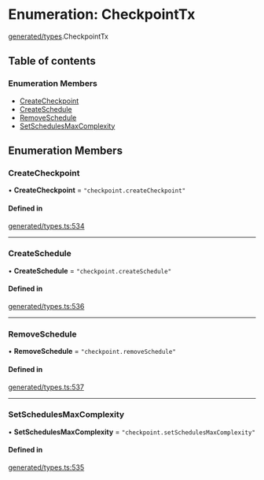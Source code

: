 # Enumeration: CheckpointTx

[generated/types](../wiki/generated.types).CheckpointTx

## Table of contents

### Enumeration Members

- [CreateCheckpoint](../wiki/generated.types.CheckpointTx#createcheckpoint)
- [CreateSchedule](../wiki/generated.types.CheckpointTx#createschedule)
- [RemoveSchedule](../wiki/generated.types.CheckpointTx#removeschedule)
- [SetSchedulesMaxComplexity](../wiki/generated.types.CheckpointTx#setschedulesmaxcomplexity)

## Enumeration Members

### CreateCheckpoint

• **CreateCheckpoint** = ``"checkpoint.createCheckpoint"``

#### Defined in

[generated/types.ts:534](https://github.com/PolymeshAssociation/polymesh-sdk/blob/31fdce23/src/generated/types.ts#L534)

___

### CreateSchedule

• **CreateSchedule** = ``"checkpoint.createSchedule"``

#### Defined in

[generated/types.ts:536](https://github.com/PolymeshAssociation/polymesh-sdk/blob/31fdce23/src/generated/types.ts#L536)

___

### RemoveSchedule

• **RemoveSchedule** = ``"checkpoint.removeSchedule"``

#### Defined in

[generated/types.ts:537](https://github.com/PolymeshAssociation/polymesh-sdk/blob/31fdce23/src/generated/types.ts#L537)

___

### SetSchedulesMaxComplexity

• **SetSchedulesMaxComplexity** = ``"checkpoint.setSchedulesMaxComplexity"``

#### Defined in

[generated/types.ts:535](https://github.com/PolymeshAssociation/polymesh-sdk/blob/31fdce23/src/generated/types.ts#L535)
